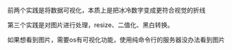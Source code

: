 前两个实践是将数据可视化，本质上是把冰冷数字变成更符合视觉的折线

第三个实践是对图片进行处理，resize、二值化、黑白转换。

如果想看到图片，需要os有可视化功能，使用纯命令行的服务器没办法看到图片
